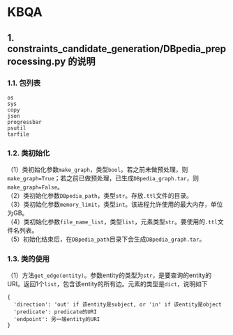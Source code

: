 # KBQA
## 1. constraints_candidate_generation/DBpedia_preprocessing.py 的说明
### 1.1. 包列表
```
os
sys
copy
json
progressbar
psutil
tarfile
```
### 1.2. 类初始化
（1）类初始化参数`make_graph`，类型`bool`。若之前未做预处理，则`make_graph=True`；若之前已做预处理，已生成`DBpedia_graph.tar`，则`make_graph=False`。<br>
（2）类初始化参数`DBpedia_path`，类型`str`。存放`.ttl`文件的目录。<br>
（3）类初始化参数`memory_limit`，类型`int`。该进程允许使用的最大内存，单位为GB。<br>
（4）类初始化参数`file_name_list`，类型`list`，元素类型`str`。要使用的`.ttl`文件名列表。<br>
（5）初始化结束后，在`DBpedia_path`目录下会生成`DBpedia_graph.tar`。
### 1.3. 类的使用
（1）方法`get_edge(entity)`。参数entity的类型为`str`，是要查询的entity的URI。返回1个`list`，包含该entity的所有边。元素的类型是`dict`，说明如下
```
{
  'direction': 'out' if 该entity是subject, or 'in' if 该entity是object
  'predicate': predicate的URI
  'endpoint': 另一端entity的URI
}
```
